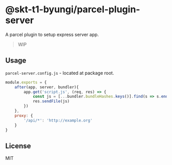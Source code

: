 # @skt-t1-byungi/parcel-plugin-server
A parcel plugin to setup express server app.
> WIP

## Usage
`parcel-server.config.js` - located at package root.
```js
module.exports = {
    after(app, server, bundler){
        app.get('script.js', (req, res) => {
            const js = [...bundler.bundleHashes.keys()].find(s => s.endsWith('.js'))
            res.sendFile(js)
        })
    },
    proxy: {
        '/api/*': 'http://example.org'
    }
}
```

## License
MIT

